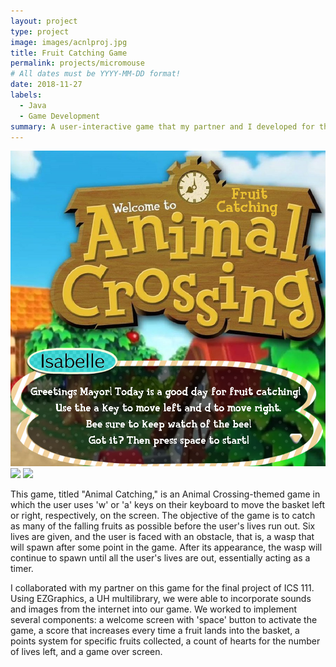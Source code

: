```yaml
---
layout: project
type: project
image: images/acnlproj.jpg
title: Fruit Catching Game
permalink: projects/micromouse
# All dates must be YYYY-MM-DD format!
date: 2018-11-27
labels:
  - Java
  - Game Development
summary: A user-interactive game that my partner and I developed for the final project in ICS 111.
---
```


<div class="ui small rounded images">
  <img class="ui image" src="../images/gameintro.png">
  <img class="ui image" src="../images/gameplay.jpg">
  <img class="ui image" src="../images/gameending.jpg">
</div>

This game, titled "Animal Catching," is an Animal Crossing-themed game in which the user uses 'w' or 'a' keys on their keyboard to move the basket left or right, respectively, on the screen. The objective of the game is to catch as many of the falling fruits as possible before the user's lives run out. Six lives are given, and the user is faced with an obstacle, that is, a wasp that will spawn after some point in the game. After its appearance, the wasp will continue to spawn until all the user's lives are out, essentially acting as a timer.

I collaborated with my partner on this game for the final project of ICS 111. Using EZGraphics, a UH multilibrary, we were able to incorporate sounds and images from the internet into our game. We worked to implement several components: a welcome screen with 'space' button to activate the game, a score that increases every time a fruit lands into the basket, a points system for specific fruits collected, a count of hearts for the number of lives left, and a game over screen. 
